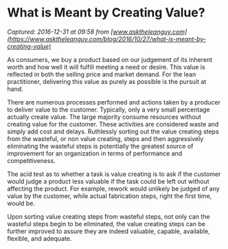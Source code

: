 # What is Meant by Creating Value?

_Captured: 2016-12-31 at 09:58 from [www.asktheleanguy.com](https://www.asktheleanguy.com/blog/2016/10/27/what-is-meant-by-creating-value)_

As consumers, we buy a product based on our judgement of its inherent worth and how well it will fulfill meeting a need or desire. This value is reflected in both the selling price and market demand. For the lean practitioner, delivering this value as purely as possible is the pursuit at hand.

There are numerous processes performed and actions taken by a producer to deliver value to the customer. Typically, only a very small percentage actually create value. The large majority consume resources without creating value for the customer. These activities are considered waste and simply add cost and delays. Ruthlessly sorting out the value creating steps from the wasteful, or non value creating, steps and then aggressively eliminating the wasteful steps is potentially the greatest source of improvement for an organization in terms of performance and competitiveness.

The acid test as to whether a task is value creating is to ask if the customer would judge a product less valuable if the task could be left out without affecting the product. For example, rework would unlikely be judged of any value by the customer, while actual fabrication steps, right the first time, would be.

Upon sorting value creating steps from wasteful steps, not only can the wasteful steps begin to be eliminated, the value creating steps can be further improved to assure they are indeed valuable, capable, available, flexible, and adequate.
